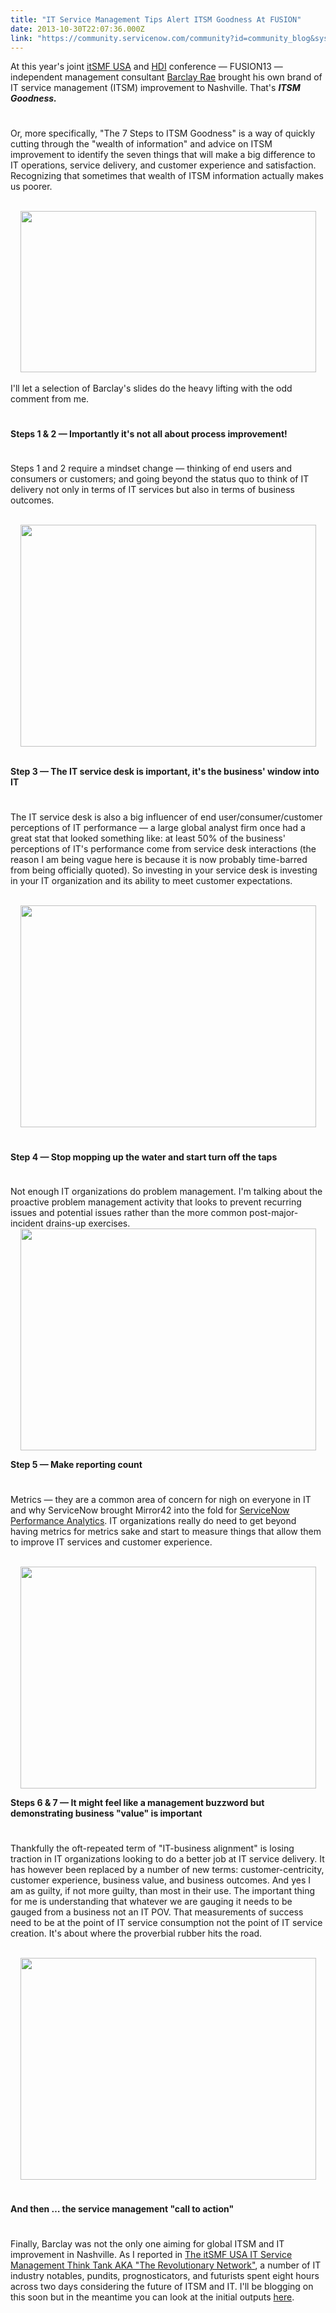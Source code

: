 ```yaml
---
title: "IT Service Management Tips Alert ITSM Goodness At FUSION"
date: 2013-10-30T22:07:36.000Z
link: "https://community.servicenow.com/community?id=community_blog&sys_id=ca0eaa2ddbd0dbc01dcaf3231f9619fb"
---
```

<p>At this year's joint <a title="k-external-small" class="jive-link-external-small" href="http://www.itsmfusa.org/" rel="nofollow" target="_blank">itSMF USA</a> and <a title="k-external-small" class="jive-link-external-small" href="http://www.thinkhdi.com/" rel="nofollow" target="_blank">HDI</a> conference — FUSION13 — independent management consultant <a title="k-external-small" class="jive-link-external-small" href="http://www.barclayrae.com/" rel="nofollow" target="_blank">Barclay Rae</a> brought his own brand of IT service management (ITSM) improvement to Nashville. That's <em><strong>ITSM Goodness.</strong></em></p><p style="min-height: 8pt; height: 8pt; padding: 0px;">  </p><p>Or, more specifically, "The 7 Steps to ITSM Goodness" is a way of quickly cutting through the "wealth of information" and advice on ITSM improvement to identify the seven things that will make a big difference to IT operations, service delivery, and customer experience and satisfaction. Recognizing that sometimes that wealth of ITSM information actually makes us poorer.</p><p><br/><a _jive_internal="true" href="/servlet/JiveServlet/showImage/38-1349-2227/goodness.png"><img  alt="" class="jive-image" height="258" src="572cc106dbd41b04ed6af3231f96196d.iix" style="display: block; margin-left: auto; margin-right: auto;" width="473"/></a><br/>I'll let a selection of Barclay's slides do the heavy lifting with the odd comment from me.</p><p style="min-height: 8pt; height: 8pt; padding: 0px;">  </p><p><strong>Steps 1 &amp; 2 — Importantly it's not all about process improvement!</strong></p><p style="min-height: 8pt; height: 8pt; padding: 0px;">  </p><p>Steps 1 and 2 require a mindset change — thinking of end users and consumers or customers; and going beyond the status quo to think of IT delivery not only in terms of IT services but also in terms of business outcomes.</p><center><br/><a _jive_internal="true" href="/servlet/JiveServlet/showImage/38-1349-2229/ITSM.png"><img  alt="" class="jive-image" height="355" src="034a4c0edb509704ed6af3231f96197f.iix" width="473"/></a></center><p><br/><strong>Step 3 — The IT service desk is important, it's the business' window into IT</strong></p><p style="min-height: 8pt; height: 8pt; padding: 0px;">  </p><p>The IT service desk is also a big influencer of end user/consumer/customer perceptions of IT performance — a large global analyst firm once had a great stat that looked something like: at least 50% of the business' perceptions of IT's performance come from service desk interactions (the reason I am being vague here is because it is now probably time-barred from being officially quoted). So investing in your service desk is investing in your IT organization and its ability to meet customer expectations.</p><center><br/><a _jive_internal="true" href="/servlet/JiveServlet/showImage/38-1349-2226/Brilliant.png"><img  alt="" class="jive-image" height="355" src="1fd97739db50db048c8ef4621f961905.iix" width="473"/></a></center><p style="min-height: 8pt; height: 8pt; padding: 0px;">  </p><p><strong>Step 4 — Stop mopping up the water and start turn off the taps</strong></p><p style="min-height: 8pt; height: 8pt; padding: 0px;">  </p><p>Not enough IT organizations do problem management. I'm talking about the proactive problem management activity that looks to prevent recurring issues and potential issues rather than the more common post-major-incident drains-up exercises.<br/><a _jive_internal="true" href="/servlet/JiveServlet/showImage/38-1349-2230/problem.png"><img  alt="" class="jive-image" height="355" src="cc5b6f75dbd81704ed6af3231f961957.iix" style="display: block; margin-left: auto; margin-right: auto;" width="473"/></a></p><p><strong>Step 5 — Make reporting count</strong></p><p style="min-height: 8pt; height: 8pt; padding: 0px;">  </p><p>Metrics — they are a common area of concern for nigh on everyone in IT and why ServiceNow brought Mirror42 into the fold for <a title="k-external-small" class="jive-link-external-small" href="http://www.servicenow.com/blog.do?sysparm_document_key=u_blog,521d7b2d6f838500391fe13f9f3ee4b9#sthash.kxMZTaG3.dpbs" rel="nofollow" target="_blank">ServiceNow Performance Analytics</a>. IT organizations really do need to get beyond having metrics for metrics sake and start to measure things that allow them to improve IT services and customer experience.</p><p><br/><a _jive_internal="true" href="/servlet/JiveServlet/showImage/38-1349-2228/itgoodness.png"><img  alt="" class="jive-image" height="355" src="e65a2c0edb909344e9737a9e0f961959.iix" style="display: block; margin-left: auto; margin-right: auto;" width="473"/></a></p><p><strong>Steps 6 &amp; 7 — It might feel like a management buzzword but demonstrating business "value" is important</strong></p><p style="min-height: 8pt; height: 8pt; padding: 0px;">  </p><p>Thankfully the oft-repeated term of "IT-business alignment" is losing traction in IT organizations looking to do a better job at IT service delivery. It has however been replaced by a number of new terms: customer-centricity, customer experience, business value, and business outcomes. And yes I am as guilty, if not more guilty, than most in their use. The important thing for me is understanding that whatever we are gauging it needs to be gauged from a business not an IT POV. That measurements of success need to be at the point of IT service consumption not the point of IT service creation. It's about where the proverbial rubber hits the road.</p><center><br/><a _jive_internal="true" href="/servlet/JiveServlet/showImage/38-1349-2231/value.png"><img  alt="" class="jive-image" height="355" src="d78a01cedb9497049c9ffb651f961994.iix" width="473"/></a></center><p style="min-height: 8pt; height: 8pt; padding: 0px;">  </p><p><strong>And then … the service management "call to action"</strong></p><p style="min-height: 8pt; height: 8pt; padding: 0px;">  </p><p>Finally, Barclay was not the only one aiming for global ITSM and IT improvement in Nashville. As I reported in <a title="" _jive_internal="true" data-containerid="2927" data-containertype="37" data-objectid="1345" data-objecttype="38" href="/community?id=community_blog&sys_id=751d22e5dbd0dbc01dcaf3231f96192c">The itSMF USA IT Service Management Think Tank AKA "The Revolutionary Network"</a>, a number of IT industry notables, pundits, prognosticators, and futurists spent eight hours across two days considering the future of ITSM and IT. I'll be blogging on this soon but in the meantime you can look at the initial outputs <a title="k-external-small" class="jive-link-external-small" href="http://www.smcongress.org/" rel="nofollow" target="_blank">here</a>.</p>